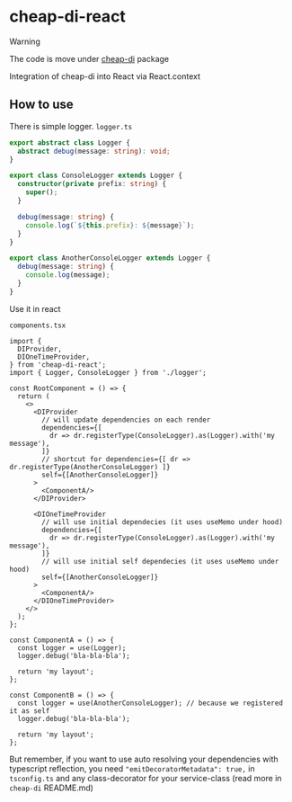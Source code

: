 # cheap-di-react

> [!WARNING]  
> The code is move under [cheap-di](https://github.com/tomas-light/cheap-di) package

Integration of cheap-di into React via React.context

## How to use

There is simple logger.
`logger.ts`
```ts
export abstract class Logger {
  abstract debug(message: string): void;
}

export class ConsoleLogger extends Logger {
  constructor(private prefix: string) {
    super();
  }

  debug(message: string) {
    console.log(`${this.prefix}: ${message}`);
  }
}

export class AnotherConsoleLogger extends Logger {
  debug(message: string) {
    console.log(message);
  }
}
```

Use it in react

`components.tsx`
```tsx
import {
  DIProvider,
  DIOneTimeProvider,
} from 'cheap-di-react';
import { Logger, ConsoleLogger } from './logger';

const RootComponent = () => {
  return (
    <>
      <DIProvider
        // will update dependencies on each render
        dependencies={[
          dr => dr.registerType(ConsoleLogger).as(Logger).with('my message'),
        ]}
        // shortcut for dependencies={[ dr => dr.registerType(AnotherConsoleLogger) ]}
        self={[AnotherConsoleLogger]}
      >
        <ComponentA/>
      </DIProvider>

      <DIOneTimeProvider
        // will use initial dependecies (it uses useMemo under hood)
        dependencies={[
          dr => dr.registerType(ConsoleLogger).as(Logger).with('my message'),
        ]}
        // will use initial self dependecies (it uses useMemo under hood)
        self={[AnotherConsoleLogger]}
      >
        <ComponentA/>
      </DIOneTimeProvider>
    </>
  );
};

const ComponentA = () => {
  const logger = use(Logger);
  logger.debug('bla-bla-bla');

  return 'my layout';
};

const ComponentB = () => {
  const logger = use(AnotherConsoleLogger); // because we registered it as self
  logger.debug('bla-bla-bla');

  return 'my layout';
};
```

But remember, if you want to use auto resolving your dependencies with typescript reflection, you need
`"emitDecoratorMetadata": true,` in `tsconfig.ts` and any class-decorator for your service-class (read more in 
`cheap-di` README.md)
